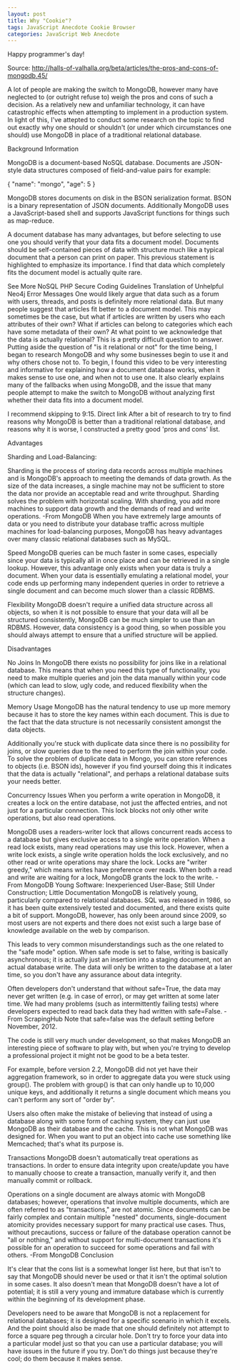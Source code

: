 ```yaml
---
layout: post
title: Why "Cookie"?
tags: JavaScript Anecdote Cookie Browser
categories: JavaScript Web Anecdote
---
```


Happy programmer's day!

Source: http://halls-of-valhalla.org/beta/articles/the-pros-and-cons-of-mongodb,45/

A lot of people are making the switch to MongoDB, however many have neglected to (or outright refuse to) weigh the pros and cons of such a decision. As a relatively new and unfamiliar technology, it can have catastrophic effects when attempting to implement in a production system. In light of this, I've attepted to conduct some research on the topic to find out exactly why one should or shouldn't (or under which circumstances one should) use MongoDB in place of a traditional relational database.

Background Information

MongoDB is a document-based NoSQL database. Documents are JSON-style data structures composed of field-and-value pairs for example:

{ "name": "mongo", "age": 5 }

MongoDB stores documents on disk in the BSON serialization format. BSON is a binary representation of JSON documents. Additionally MongoDB uses a JavaScript-based shell and supports JavaScript functions for things such as map-reduce.

A document database has many advantages, but before selecting to use one you should verify that your data fits a document model. Documents should be self-contained pieces of data with structure much like a typical document that a person can print on paper. This previous statement is highlighted to emphasize its importance. I find that data which completely fits the document model is actually quite rare.

See More
NoSQL
PHP Secure Coding Guidelines
Translation of Unhelpful Neo4j Error Messages
One would likely argue that data such as a forum with users, threads, and posts is definitely more relational data. But many people suggest that articles fit better to a document model. This may sometimes be the case, but what if articles are written by users who each attributes of their own? What if articles can belong to categories which each have some metadata of their own? At what point to we acknowledge that the data is actually relational? This is a pretty difficult question to answer.
Putting aside the question of "is it relational or not" for the time being, I began to research MongoDB and why some businesses begin to use it and why others chose not to. To begin, I found this video to be very interesting and informative for explaining how a document database works, when it makes sense to use one, and when not to use one. It also clearly explains many of the fallbacks when using MongoDB, and the issue that many people attempt to make the switch to MongoDB without analyzing first whether their data fits into a document model.

I recommend skipping to 9:15. Direct link
After a bit of research to try to find reasons why MongoDB is better than a traditional relational database, and reasons why it is worse, I constructed a pretty good 'pros and cons' list.

Advantages

Sharding and Load-Balancing:

Sharding is the process of storing data records across multiple machines and is MongoDB's approach to meeting the demands of data growth. As the size of the data increases, a single machine may not be sufficient to store the data nor provide an acceptable read and write throughput. Sharding solves the problem with horizontal scaling. With sharding, you add more machines to support data growth and the demands of read and write operations.
-From MongoDB
When you have extremely large amounts of data or you need to distribute your database traffic across multiple machines for load-balancing purposes, MongoDB has heavy advantages over many classic relational databases such as MySQL.

Speed 
MongoDB queries can be much faster in some cases, especially since your data is typically all in once place and can be retrieved in a single lookup. However, this advantage only exists when your data is truly a document. When your data is essentially emulating a relational model, your code ends up performing many independent queries in order to retrieve a single document and can become much slower than a classic RDBMS.

Flexibility
MongoDB doesn't require a unified data structure across all objects, so when it is not possible to ensure that your data will all be structured consistently, MongoDB can be much simpler to use than an RDBMS. However, data consistency is a good thing, so when possible you should always attempt to ensure that a unified structure will be applied.

Disadvantages

No Joins
In MongoDB there exists no possibility for joins like in a relational database. This means that when you need this type of functionality, you need to make multiple queries and join the data manually within your code (which can lead to slow, ugly code, and reduced flexibility when the structure changes).

Memory Usage
MongoDB has the natural tendency to use up more memory because it has to store the key names within each document. This is due to the fact that the data structure is not necessarily consistent amongst the data objects.

Additionally you're stuck with duplicate data since there is no possibility for joins, or slow queries due to the need to perform the join within your code. To solve the problem of duplicate data in Mongo, you can store references to objects (i.e. BSON ids), however if you find yourself doing this it indicates that the data is actually "relational", and perhaps a relational database suits your needs better.

Concurrency Issues
When you perform a write operation in MongoDB, it creates a lock on the entire database, not just the affected entries, and not just for a particular connection. This lock blocks not only other write operations, but also read operations.

MongoDB uses a readers-writer lock that allows concurrent reads access to a database but gives exclusive access to a single write operation.
When a read lock exists, many read operations may use this lock. However, when a write lock exists, a single write operation holds the lock exclusively, and no other read or write operations may share the lock.
Locks are "writer greedy," which means writes have preference over reads. When both a read and write are waiting for a lock, MongoDB grants the lock to the write.
-From MongoDB
Young Software: Inexperienced User-Base; Still Under Construction; Little Documentation
MongoDB is relatively young, particularly compared to relational databases. SQL was released in 1986, so it has been quite extensively tested and documented, and there exists quite a bit of support. MongoDB, however, has only been around since 2009, so most users are not experts and there does not exist such a large base of knowledge available on the web by comparison.

This leads to very common misunderstandings such as the one related to the "safe mode" option.
When safe mode is set to false, writing is basically asynchronous; it is actually just an insertion into a staging document, not an actual database write. The data will only be written to the database at a later time, so you don't have any assurance about data integrity.

Often developers don't understand that without safe=True, the data may never get written (e.g. in case of error), or may get written at some later time. We had many problems (such as intermittently failing tests) where developers expected to read back data they had written with safe=False.
-From ScrapingHub
Note that safe=false was the default setting before November, 2012.

The code is still very much under development, so that makes MongoDB an interesting piece of software to play with, but when you're trying to develop a professional project it might not be good to be a beta tester.

For example, before version 2.2, MongoDB did not yet have their aggregation framework, so in order to aggregate data you were stuck using group(). The problem with group() is that can only handle up to 10,000 unique keys, and additionally it returns a single document which means you can't perform any sort of "order by".

Users also often make the mistake of believing that instead of using a database along with some form of caching system, they can just use MongoDB as their database and the cache. This is not what MongoDB was designed for. When you want to put an object into cache use something like Memcached; that's what its purpose is.

Transactions
MongoDB doesn't automatically treat operations as transactions. In order to ensure data integrity upon create/update you have to manually choose to create a transaction, manually verify it, and then manually commit or rollback.

Operations on a single document are always atomic with MongoDB databases; however, operations that involve multiple documents, which are often referred to as "transactions," are not atomic. Since documents can be fairly complex and contain multiple "nested" documents, single-document atomicity provides necessary support for many practical use cases.
Thus, without precautions, success or failure of the database operation cannot be "all or nothing," and without support for multi-document transactions it's possible for an operation to succeed for some operations and fail with others. 
-From MongoDB
Conclusion

It's clear that the cons list is a somewhat longer list here, but that isn't to say that MongoDB should never be used or that it isn't the optimal solution in some cases. It also doesn't mean that MongoDB doesn't have a lot of potential; it is still a very young and immature database which is currently within the beginning of its development phase.

Developers need to be aware that MongoDB is not a replacement for relational databases; it is designed for a specific scenario in which it excels. And the point should also be made that one should definitely not attempt to force a square peg through a circular hole. Don't try to force your data into a particular model just so that you can use a particular database; you will have issues in the future if you try. Don't do things just because they're cool; do them because it makes sense.
